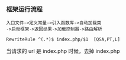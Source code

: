 ### 框架运行流程

````
入口文件->定义常量->引入函数库->自动加载类
->启动框架->返回结果->加载控制器->路由解析
````

`RewriteRule ^(.*)$ index.php/$1  [QSA,PT,L]
`

当请求的 url 是 index.php  时候，去掉 index.php